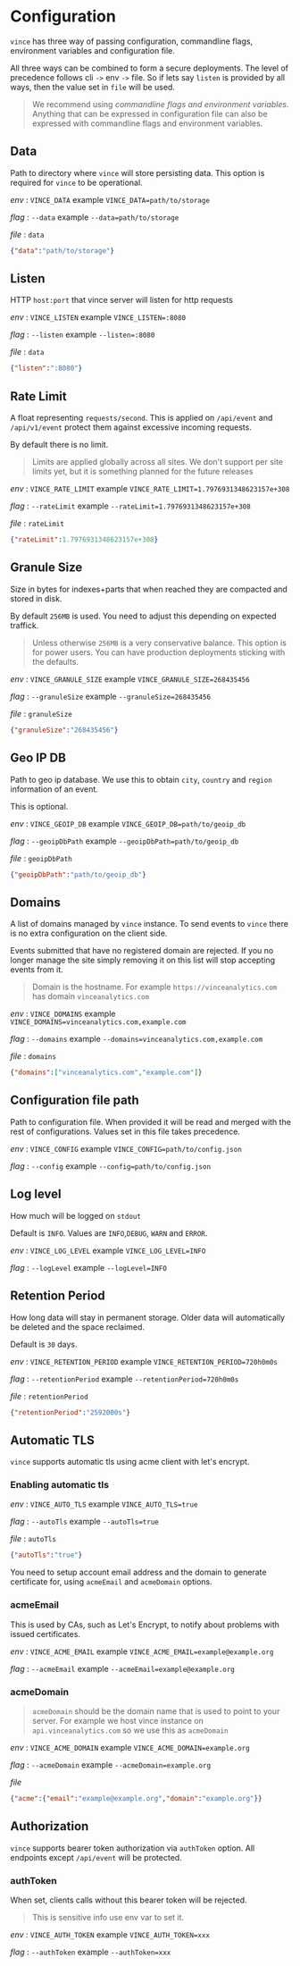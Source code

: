 # Configuration

`vince` has three way of passing configuration, commandline flags, environment
variables and configuration file.

All three ways can be combined to form a secure  deployments. The level of precedence follows 
 cli `->` env `->` file. So if lets say `listen` is provided by all ways, then
the value set in `file` will be used.

> We recommend using *commandline flags and environment variables*.
> Anything that can be expressed in configuration file can also be expressed 
> with commandline flags and environment variables.


## Data
Path to directory where `vince` will store persisting data. This option is required for `vince` to be operational.

*env*
: `VINCE_DATA` example `VINCE_DATA=path/to/storage`

*flag*
: `--data` example `--data=path/to/storage`

*file*
: `data` 

```json
{"data":"path/to/storage"}
```


## Listen
HTTP `host:port` that vince server will listen for http requests

*env*
: `VINCE_LISTEN` example `VINCE_LISTEN=:8080`

*flag*
: `--listen` example `--listen=:8080`

*file*
: `data` 

```json
{"listen":":8080"}
```

## Rate Limit
A float representing `requests/second`. This is applied on `/api/event` and `/api/v1/event` protect them against excessive incoming requests.

By default there is no limit.

> Limits are applied globally across all sites. We don't support per site
> limits yet, but it is something planned for the future releases

*env*
: `VINCE_RATE_LIMIT` example `VINCE_RATE_LIMIT=1.7976931348623157e+308`

*flag*
: `--rateLimit` example `--rateLimit=1.7976931348623157e+308`

*file*
: `rateLimit` 

```json
{"rateLimit":1.7976931348623157e+308}
```

## Granule Size
Size in bytes for indexes+parts that when reached they are compacted and stored in disk. 

By default `256MB` is used. You need to adjust this depending on expected traffick.

> Unless otherwise `256MB` is a very conservative balance. This option is for power users.
> You can have production deployments sticking with the defaults.

*env*
: `VINCE_GRANULE_SIZE` example `VINCE_GRANULE_SIZE=268435456`

*flag*
: `--granuleSize` example `--granuleSize=268435456`

*file*
: `granuleSize` 

```json
{"granuleSize":"268435456"}
```

## Geo IP DB
Path to geo ip database. We use this to  obtain `city`, `country` and `region` information of an event.

This is optional.

*env*
: `VINCE_GEOIP_DB` example `VINCE_GEOIP_DB=path/to/geoip_db`

*flag*
: `--geoipDbPath` example `--geoipDbPath=path/to/geoip_db`

*file*
: `geoipDbPath` 

```json
{"geoipDbPath":"path/to/geoip_db"}
```

## Domains
A list of domains managed by `vince` instance. To send events to `vince` there is no extra configuration on the client side.

Events submitted that have no registered domain are rejected. If you no longer manage the site simply removing it on this list will stop accepting events from it.


> Domain is  the hostname. For example `https://vinceanalytics.com` has domain `vinceanalytics.com`

*env*
: `VINCE_DOMAINS` example `VINCE_DOMAINS=vinceanalytics.com,example.com`

*flag*
: `--domains` example `--domains=vinceanalytics.com,example.com`

*file*
: `domains` 

```json
{"domains":["vinceanalytics.com","example.com"]}
```

## Configuration file path
Path to configuration file. When provided it will be read and merged with the rest of configurations. Values set in this file takes precedence.

*env*
: `VINCE_CONFIG` example `VINCE_CONFIG=path/to/config.json`

*flag*
: `--config` example `--config=path/to/config.json`


## Log level
How much will be logged on `stdout`

Default is `INFO`. Values are `INFO`,`DEBUG`, `WARN` and `ERROR`.

*env*
: `VINCE_LOG_LEVEL` example `VINCE_LOG_LEVEL=INFO`

*flag*
: `--logLevel` example `--logLevel=INFO`



## Retention Period
How long data will stay in permanent storage. Older data will automatically be deleted and the space reclaimed.

Default is `30` days.


*env*
: `VINCE_RETENTION_PERIOD` example `VINCE_RETENTION_PERIOD=720h0m0s`

*flag*
: `--retentionPeriod` example `--retentionPeriod=720h0m0s`

*file*
: `retentionPeriod` 

```json
{"retentionPeriod":"2592000s"}
```

## Automatic TLS
`vince` supports automatic tls using acme client with let's encrypt. 

### Enabling automatic tls

*env*
: `VINCE_AUTO_TLS` example `VINCE_AUTO_TLS=true`

*flag*
: `--autoTls` example `--autoTls=true`

*file*
: `autoTls` 

```json
{"autoTls":"true"}
```

You need to setup account email address and the domain to generate certificate for, using `acmeEmail` and `acmeDomain` options.

### acmeEmail

This is used by CAs, such as Let's Encrypt, to notify about problems
with issued certificates.

*env*
: `VINCE_ACME_EMAIL` example `VINCE_ACME_EMAIL=example@example.org`

*flag*
: `--acmeEmail` example `--acmeEmail=example@example.org`

### acmeDomain
> `acmeDomain` should be the domain name that is used to point to your server. 
> For example we host vince instance on `api.vinceanalytics.com` so we use this as `acmeDomain`

*env*
: `VINCE_ACME_DOMAIN` example `VINCE_ACME_DOMAIN=example.org`

*flag*
: `--acmeDomain` example `--acmeDomain=example.org`

*file*

```json
{"acme":{"email":"example@example.org","domain":"example.org"}}
```


## Authorization
`vince` supports bearer token authorization via `authToken` option. All endpoints except `/api/event` will be protected.

### authToken
When  set, clients calls without this bearer token will be rejected. 

> This is sensitive info use env var to set it.

*env*
: `VINCE_AUTH_TOKEN` example `VINCE_AUTH_TOKEN=xxx`

*flag*
: `--authToken` example `--authToken=xxx`

